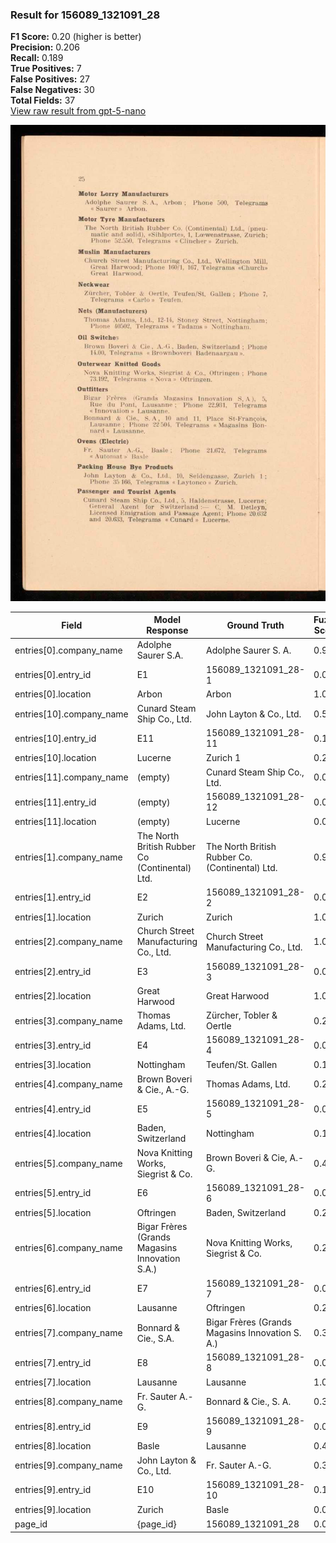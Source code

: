 ### Result for 156089_1321091_28
**F1 Score:** 0.20 (higher is better)<br>**Precision:** 0.206<br>**Recall:** 0.189<br>**True Positives:** 7<br>**False Positives:** 27<br>**False Negatives:** 30<br>**Total Fields:** 37<br>[View raw result from gpt-5-nano](https://github.com/RISE-UNIBAS/humanities_data_benchmark/blob/main/results/2025-10-28/T0352/request_T0352_156089_1321091_28.json)

<img src="https://github.com/RISE-UNIBAS/humanities_data_benchmark/blob/main/benchmarks/company_lists/images/156089_1321091_28.jpg?raw=true" alt="156089_1321091_28" width="600px">

| Field | Model Response | Ground Truth | Fuzzy Score | Match |
|-------|----------------|--------------|-------------|-------|
| entries[0].company_name | Adolphe Saurer S.A. | Adolphe Saurer S. A. | 0.974 | ✅ |
| entries[0].entry_id | E1 | 156089_1321091_28-1 | 0.095 | ❌ |
| entries[0].location | Arbon | Arbon | 1.000 | ✅ |
| entries[10].company_name | Cunard Steam Ship Co., Ltd. | John Layton & Co., Ltd. | 0.560 | ❌ |
| entries[10].entry_id | E11 | 156089_1321091_28-11 | 0.174 | ❌ |
| entries[10].location | Lucerne | Zurich 1 | 0.267 | ❌ |
| entries[11].company_name | (empty) | Cunard Steam Ship Co., Ltd. | 0.000 | ❌ |
| entries[11].entry_id | (empty) | 156089_1321091_28-12 | 0.000 | ❌ |
| entries[11].location | (empty) | Lucerne | 0.000 | ❌ |
| entries[1].company_name | The North British Rubber Co (Continental) Ltd. | The North British Rubber Co. (Continental) Ltd. | 0.989 | ✅ |
| entries[1].entry_id | E2 | 156089_1321091_28-2 | 0.095 | ❌ |
| entries[1].location | Zurich | Zurich | 1.000 | ✅ |
| entries[2].company_name | Church Street Manufacturing Co., Ltd. | Church Street Manufacturing Co., Ltd. | 1.000 | ✅ |
| entries[2].entry_id | E3 | 156089_1321091_28-3 | 0.095 | ❌ |
| entries[2].location | Great Harwood | Great Harwood | 1.000 | ✅ |
| entries[3].company_name | Thomas Adams, Ltd. | Zürcher, Tobler & Oertle | 0.238 | ❌ |
| entries[3].entry_id | E4 | 156089_1321091_28-4 | 0.095 | ❌ |
| entries[3].location | Nottingham | Teufen/St. Gallen | 0.148 | ❌ |
| entries[4].company_name | Brown Boveri & Cie., A.-G. | Thomas Adams, Ltd. | 0.227 | ❌ |
| entries[4].entry_id | E5 | 156089_1321091_28-5 | 0.095 | ❌ |
| entries[4].location | Baden, Switzerland | Nottingham | 0.143 | ❌ |
| entries[5].company_name | Nova Knitting Works, Siegrist & Co. | Brown Boveri & Cie, A.-G. | 0.400 | ❌ |
| entries[5].entry_id | E6 | 156089_1321091_28-6 | 0.095 | ❌ |
| entries[5].location | Oftringen | Baden, Switzerland | 0.222 | ❌ |
| entries[6].company_name | Bigar Frères (Grands Magasins Innovation S.A.) | Nova Knitting Works, Siegrist & Co. | 0.296 | ❌ |
| entries[6].entry_id | E7 | 156089_1321091_28-7 | 0.095 | ❌ |
| entries[6].location | Lausanne | Oftringen | 0.235 | ❌ |
| entries[7].company_name | Bonnard & Cie., S.A. | Bigar Frères (Grands Magasins Innovation S. A.) | 0.358 | ❌ |
| entries[7].entry_id | E8 | 156089_1321091_28-8 | 0.095 | ❌ |
| entries[7].location | Lausanne | Lausanne | 1.000 | ✅ |
| entries[8].company_name | Fr. Sauter A.-G. | Bonnard & Cie., S. A. | 0.378 | ❌ |
| entries[8].entry_id | E9 | 156089_1321091_28-9 | 0.095 | ❌ |
| entries[8].location | Basle | Lausanne | 0.462 | ❌ |
| entries[9].company_name | John Layton & Co., Ltd. | Fr. Sauter A.-G. | 0.308 | ❌ |
| entries[9].entry_id | E10 | 156089_1321091_28-10 | 0.174 | ❌ |
| entries[9].location | Zurich | Basle | 0.000 | ❌ |
| page_id | {page_id} | 156089_1321091_28 | 0.077 | ❌ |

